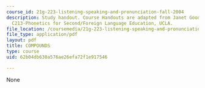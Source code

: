 ```yaml
---
course_id: 21g-223-listening-speaking-and-pronunciation-fall-2004
description: Study handout. Course Handouts are adapted from Janet Goodwin's AP&TESL
  C213-Phonetics for Second/Foreign Language Education, UCLA.
file_location: /coursemedia/21g-223-listening-speaking-and-pronunciation-fall-2004/62b04db630a576ae26efa72f1e917546_MIT21G_223F04_compounds.pdf
file_type: application/pdf
layout: pdf
title: COMPOUNDS
type: course
uid: 62b04db630a576ae26efa72f1e917546

---
```

None